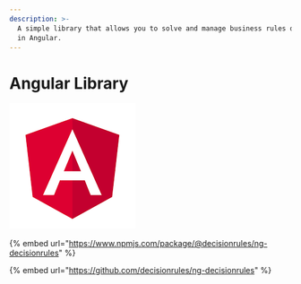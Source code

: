 ```yaml
---
description: >-
  A simple library that allows you to solve and manage business rules directly
  in Angular.
---
```


# Angular Library

![](<../../.gitbook/assets/download (1).png>)

{% embed url="https://www.npmjs.com/package/@decisionrules/ng-decisionrules" %}

{% embed url="https://github.com/decisionrules/ng-decisionrules" %}

####
